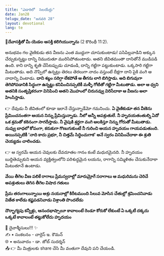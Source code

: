 ```yaml
---
title: "ఎడారిలో  సెలయేర్లు"
date: Jan28
telugu_date: "జనవరి 28"
layout: devotional
lang: te
---
```


**📖దేవాసక్తితో మీ యెడల ఆసక్తి కలిగియున్నాను**
 (2 కొరింథీ 11:2).

అనుభవం గల వైణికుడు తన వీణను ఎంత ముద్దుగా చూసుకుంటాడు! పసిపిల్లవాడిని అక్కున చేర్చుకున్నట్టు దాన్ని నిమురుతూ మురిసిపోతుంటాడు. అతని జీవితమంతా దానితోనే ముడిపడి ఉంది. కాని దాన్ని శృతి చేసేటప్పుడు చూడండి, దాన్ని గట్టిగా పట్టుకుంటాడు. ఒక్కసారి గట్టిగా మీటుతాడు. అది నొప్పిలో ఉన్నట్లు తెరలు తెరలుగా నాదం వస్తుంటే దీక్షగా దాని పైకి వంగి ఆ నాదాన్ని వింటాడు. 
**దాని శబ్దం సరిగ్గా లేకపోతే ఆ తీగను లాగి బిగిస్తాడు. అది బిగువుగా తెగిపోవడానికి సిద్ధంగా ఉన్నట్టు కనిపించినప్పటికీ మళ్ళీ గోటితో గట్టిగా మీటుతాడు. అలా ఆ ధ్వని అతనికి సంతృప్తికరంగా వినిపించి అతని మొహంలో చిరునవ్వు విరిసేదాకా ఆ వీణను అలా హింసిస్తాడు.**

👉 దేవుడు నీ జీవితంలో కూడా ఇలానే చేస్తున్నాడేమో గమనించు. 
**ఏ వైణికుడూ తన వీణెను ప్రేమించనంతగా ఆయన నిన్ను ప్రేమిస్తున్నాడు. నీలో అన్నీ అపశ్రుతులే. నీ హృదయతంతుల్ని ఏదో ఒక శ్రమతో కఠినంగా సాగదీస్తాడు. నీ వైపుకి శ్రద్ధగా వంగి ఆలకిస్తూ నిన్ను గోరుతో మీటుతాడు. నువ్వు బాధలో కోపంగా, కరుకుగా గొణుగుకుంటే నీ గురించి ఆయన హృదయం గాయపడుతుంది. అయినప్పటికీ 'నాది కాదు ప్రభూ, నీ చిత్తమే సిద్ధించుగాక' అనే స్వరం వినిపించేదాకా ఈ శ్రుతి చెయ్యడం చాలించడు.**

👉 ఆ స్వరమే ఆయన చెవులకు దేవదూతల గానం కంటే మధురమైనది. నీ హృదయం బుద్ధితెచ్చుకుని ఆయన వ్యక్తిత్వంలోని పరిశుద్ధమైన లయను, రాగాన్ని సమ్మిళితం చేసుకునేదాకా మీటుతూనే ఉంటాడు.

**వేయి తీగెల వీణ పలికే రాగాలు ప్రేమస్వరాల్లో మారుమ్రోగే సరాగాలు ఆ మధురిమను చెరిచే అపశ్రుతులు తెగిన తీగెల విషాద గతులు**

**ప్రేమ తరంగాలున్నాయి అశ్రు నయనాల్లో కిరీటముంది సిలువ మోసిన చేతుల్లో శ్రమించనివాడు విజేత కాలేడు కష్టపడనివాడు విశ్రాంతి పొందలేడు** 

**దౌర్భాగ్యపు కన్నీళ్లు, ఆనందభాష్పాలూ కావాలంటే రెండూ కోరుకో లేకుంటే ఏ ఒక్కటీ దక్కదు ఒక్కటే కావాలంటే తట్టుకోలేదు హృదయం**

<div class="blessing">🙏 <span class="bless-text">దైవాశ్శీసులు!!!</span> ✨</div>

<div class="credit">✍️ <span class="credit-text">▪ సంకలనం - చార్లెస్ ఇ. కౌమన్</span></div>
<div class="credit">🌐 <span class="credit-text">▪ అనువాదం - డా. జోబ్ సుదర్శన్</span></div>


<div class="share">📤 👉 <span class="share-text">మీ మిత్రులకు share చేసి మీ వంతుగా దేవుని పని చేయండి.</span></div>
